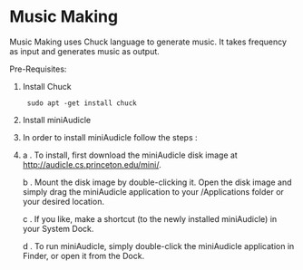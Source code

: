 # Music Making

Music Making uses Chuck language to generate music. It takes frequency as input and generates music as output.

Pre-Requisites:

1. Install Chuck

		sudo apt -get install chuck
        
2. Install miniAudicle
3. In order to install miniAudicle follow the steps :
4. 
    a . To install, first download the miniAudicle disk image at http://audicle.cs.princeton.edu/mini/.
    
	b . Mount the disk image by double-clicking it. Open the disk image and simply drag the miniAudicle application to your /Applications folder or your desired location.
    
	c . If you like, make a shortcut (to the newly installed miniAudicle) in your System Dock.
    
	d . To run miniAudicle, simply double-click the miniAudicle application in Finder, or open it from the Dock.
 
